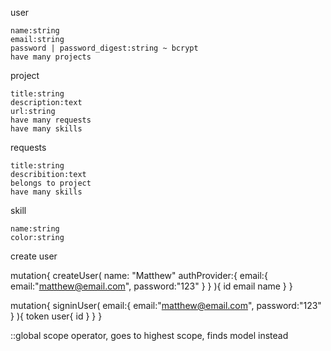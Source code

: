 user

    name:string
    email:string
    password | password_digest:string ~ bcrypt
    have many projects

project

    title:string
    description:text
    url:string
    have many requests
    have many skills

requests
    
    title:string
    describition:text
    belongs to project
    have many skills

skill

    name:string
    color:string


create user

mutation{
  createUser(
    name: "Matthew"
    authProvider:{
      email:{
        email:"matthew@email.com",
        password:"123"
      }
    }
  ){
    id
    email
    name
  }
}

mutation{
  signinUser(
    email:{
      email:"matthew@email.com",
      password:"123"
    }
  ){
    token
    user{
      id
    }
  }
}

::global scope operator, goes to highest scope, finds model instead

